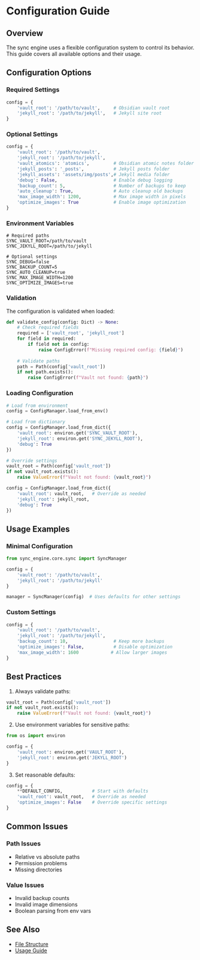 # Configuration Guide

## Overview
The sync engine uses a flexible configuration system to control its behavior. This guide covers all available options and their usage.

## Configuration Options

### Required Settings
```python
config = {
    'vault_root': '/path/to/vault',     # Obsidian vault root
    'jekyll_root': '/path/to/jekyll',   # Jekyll site root
}
```

### Optional Settings
```python
config = {
    'vault_root': '/path/to/vault',
    'jekyll_root': '/path/to/jekyll',
    'vault_atomics': 'atomics',         # Obsidian atomic notes folder
    'jekyll_posts': '_posts',           # Jekyll posts folder
    'jekyll_assets': 'assets/img/posts',# Jekyll media folder
    'debug': False,                     # Enable debug logging
    'backup_count': 5,                  # Number of backups to keep
    'auto_cleanup': True,               # Auto cleanup old backups
    'max_image_width': 1200,            # Max image width in pixels
    'optimize_images': True             # Enable image optimization
}
```

### Environment Variables
```shell
# Required paths
SYNC_VAULT_ROOT=/path/to/vault
SYNC_JEKYLL_ROOT=/path/to/jekyll

# Optional settings
SYNC_DEBUG=false
SYNC_BACKUP_COUNT=5
SYNC_AUTO_CLEANUP=true
SYNC_MAX_IMAGE_WIDTH=1200
SYNC_OPTIMIZE_IMAGES=true
```

### Validation
The configuration is validated when loaded:
```python
def validate_config(config: Dict) -> None:
    # Check required fields
    required = ['vault_root', 'jekyll_root']
    for field in required:
        if field not in config:
            raise ConfigError(f"Missing required config: {field}")
            
    # Validate paths
    path = Path(config['vault_root'])
    if not path.exists():
        raise ConfigError(f"Vault not found: {path}")
```

### Loading Configuration
```python
# Load from environment
config = ConfigManager.load_from_env()

# Load from dictionary
config = ConfigManager.load_from_dict({
    'vault_root': environ.get('SYNC_VAULT_ROOT'),
    'jekyll_root': environ.get('SYNC_JEKYLL_ROOT'),
    'debug': True
})

# Override settings
vault_root = Path(config['vault_root'])
if not vault_root.exists():
    raise ValueError(f"Vault not found: {vault_root}")

config = ConfigManager.load_from_dict({
    'vault_root': vault_root,   # Override as needed
    'jekyll_root': jekyll_root,
    'debug': True
})
```

## Usage Examples

### Minimal Configuration
```python
from sync_engine.core.sync import SyncManager

config = {
    'vault_root': '/path/to/vault',
    'jekyll_root': '/path/to/jekyll'
}

manager = SyncManager(config)  # Uses defaults for other settings
```

### Custom Settings
```python
config = {
    'vault_root': '/path/to/vault',
    'jekyll_root': '/path/to/jekyll',
    'backup_count': 10,                 # Keep more backups
    'optimize_images': False,           # Disable optimization
    'max_image_width': 1600            # Allow larger images
}
```

## Best Practices

1. Always validate paths:
```python
vault_root = Path(config['vault_root'])
if not vault_root.exists():
    raise ValueError(f"Vault not found: {vault_root}")
```

2. Use environment variables for sensitive paths:
```python
from os import environ

config = {
    'vault_root': environ.get('VAULT_ROOT'),
    'jekyll_root': environ.get('JEKYLL_ROOT')
}
```

3. Set reasonable defaults:
```python
config = {
    **DEFAULT_CONFIG,           # Start with defaults
    'vault_root': vault_root,   # Override as needed
    'optimize_images': False    # Override specific settings
}
```

## Common Issues

### Path Issues
- Relative vs absolute paths
- Permission problems
- Missing directories

### Value Issues
- Invalid backup counts
- Invalid image dimensions
- Boolean parsing from env vars

## See Also
- [File Structure](../reference/file-structure.md)
- [Usage Guide](usage.md) 
